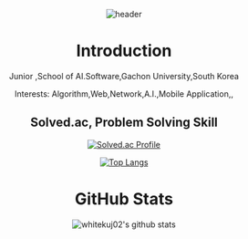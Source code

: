 
<div align=center>

![header](https://capsule-render.vercel.app/api?type=waving&color=blue&height=200&section=header&text=uijin`s%20Repo.&fontSize=90&animation=fadeIn)

  <h1>Introduction</h1>
  <p>Junior ,School of AI.Software,Gachon University,South Korea</p>
  <p>Interests: Algorithm,Web,Network,A.I.,Mobile Application,,</p>

  <h2>Solved.ac, Problem Solving Skill</h2>
  
 [![Solved.ac Profile](http://mazassumnida.wtf/api/v2/generate_badge?boj=whitekuj02)](https://solved.ac/ksdk6145)

[![Top Langs](https://github-readme-stats.vercel.app/api/top-langs/?username=whitekuj02&layout=compact)](https://github.com/whitekuj02/github-readme-stats)

  <h1>GitHub Stats</h1> 
  

  
  ![whitekuj02's github stats](https://github-readme-stats.vercel.app/api?username=whitekuj02&show_icons=true)




</div>
